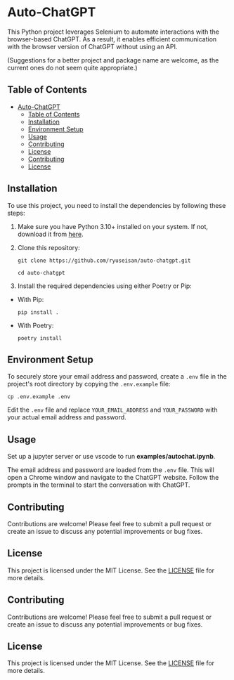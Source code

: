 # Auto-ChatGPT

This Python project leverages Selenium to automate interactions with the browser-based ChatGPT. As a result, it enables efficient communication with the browser version of ChatGPT without using an API.

(Suggestions for a better project and package name are welcome, as the current ones do not seem quite appropriate.)

## Table of Contents

- [Auto-ChatGPT](#auto-chatgpt)
  - [Table of Contents](#table-of-contents)
  - [Installation](#installation)
  - [Environment Setup](#environment-setup)
  - [Usage](#usage)
  - [Contributing](#contributing)
  - [License](#license)
  - [Contributing](#contributing-1)
  - [License](#license-1)

## Installation

To use this project, you need to install the dependencies by following these steps:

1. Make sure you have Python 3.10+ installed on your system. If not, download it from [here](https://www.python.org/downloads/).

2. Clone this repository:

   ```
   git clone https://github.com/ryuseisan/auto-chatgpt.git
   ```

   ```
   cd auto-chatgpt
   ```

3. Install the required dependencies using either Poetry or Pip:

- With Pip:

  ```
  pip install .
  ```

- With Poetry:

  ```
  poetry install
  ```

## Environment Setup

To securely store your email address and password, create a `.env` file in the project's root directory by copying the `.env.example` file:

```
cp .env.example .env
```

Edit the `.env` file and replace `YOUR_EMAIL_ADDRESS` and `YOUR_PASSWORD` with your actual email address and password.

## Usage

Set up a jupyter server or use vscode to run **examples/autochat.ipynb**.

The email address and password are loaded from the `.env` file. This will open a Chrome window and navigate to the ChatGPT website. Follow the prompts in the terminal to start the conversation with ChatGPT.

## Contributing

Contributions are welcome! Please feel free to submit a pull request or create an issue to discuss any potential improvements or bug fixes.

## License

This project is licensed under the MIT License. See the [LICENSE](LICENSE) file for more details.

## Contributing

Contributions are welcome! Please feel free to submit a pull request or create an issue to discuss any potential improvements or bug fixes.

## License

This project is licensed under the MIT License. See the [LICENSE](LICENSE) file for more details.
